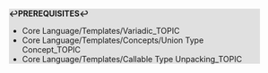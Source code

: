 <div style="margin:2em; background-color: #e0e0e0;">

<strong>↩PREREQUISITES↩</strong>

 * Core Language/Templates/Variadic_TOPIC
 * Core Language/Templates/Concepts/Union Type Concept_TOPIC
 * Core Language/Templates/Callable Type Unpacking_TOPIC

</div>

